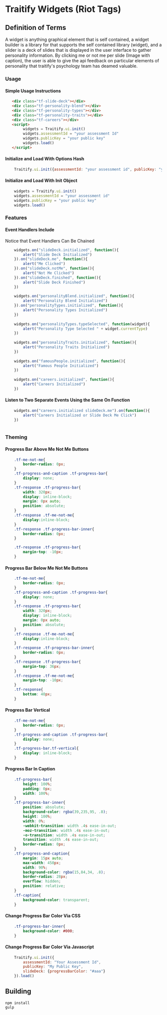 # Traitify Widgets (Riot Tags)
## Definition of Terms
A widget is anything graphical element that is self contained, a widget builder is a library for that supports the self contained library (widget), and a slider is a deck of slides that is displayed in the user interface to gather personality information. By clicking me or not me per slide (Image with caption), the user is able to give the api feedback on particular elements of personality that traitify's psychology team has deamed valuable.

### Usage
#### Simple Usage Instructions 
```html
   <div class="tf-slide-deck"></div>
   <div class="tf-personality-blend"></div>
   <div class="tf-personality-types"></div>
   <div class="tf-personality-traits"></div>
   <div class="tf-careers"></div>
   <script>
        widgets = Traitify.ui.init()
        widgets.assessmentId = "your assessment Id"
        widgets.publicKey = "your public key"
        widgets.load()
   </script>
```

#### Initialize and Load With Options Hash
```javascript
    Traitify.ui.init({assessmentId: "your assessment id", publicKey: "your public key"}).load()
```
#### Initialize and Load With Init Object 
```javascript
    widgets = Traitify.ui.init()
    widgets.assessmentId = "your assessment id"
    widgets.publicKey = "your public key"
    widgets.load()
```

### Features

#### Event Handlers Include
Notice that Event Handlers Can Be Chained
```javascript
	widgets.on("slideDeck.initialized", function(){
	    alert("Slide Deck Initialized")
	}).on("slideDeck.me", function(){
	    alert("Me Clicked")
	}).on("slideDeck.notMe", function(){
	    alert("Not Me Clicked")
	}).on("slideDeck.finished", function(){
	    alert("Slide Deck Finished")
	})
    
	widgets.on("personalityBlend.initialized", function(){
	    alert("Personality Blend Initialized")
	}).on("personalityTypes.initialized", function(){
	    alert("Personality Types Initialized")
	})
	
	widgets.on("personalityTypes.typeSelected", function(widget){
	    alert("Personality Type Selected " + widget.currentType)
	})
	
	widgets.on("personalityTraits.initialized", function(){
	    alert("Personality Traits Initialized")
	})
	
	widgets.on("famousPeople.initialized", function(){
	    alert("Famous People Initialized")
	})
	
	widgets.on("careers.initialized", function(){
	    alert("Careers Initialized")
	})
```
#### Listen to Two Separate Events Using the Same On Function 
```javascript
    widgets.on("careers.initialized slideDeck.me").on(function(){
        alert("Careers Initialized or Slide Deck Me Click")
    })
    
```
### Theming
#### Progress Bar Above Me Not Me Buttons
```css
	.tf-me-not-me{
		border-radius: 0px;
	}
	.tf-progress-and-caption .tf-progress-bar{
		display: none;
	}
	.tf-response .tf-progress-bar{
		width: 320px;
		display: inline-block;
		margin: 0px auto;
		position: absolute;
	}
	.tf-response .tf-me-not-me{
		display:inline-block;
	}
	.tf-response .tf-progress-bar-inner{
		border-radius: 0px;
	}

	.tf-response .tf-progress-bar{
		margin-top: -10px;
	}
```
#### Progress Bar Below Me Not Me Buttons
```css
	.tf-me-not-me{
		border-radius: 0px;
	}
	.tf-progress-and-caption .tf-progress-bar{
		display: none;
	}
	.tf-response .tf-progress-bar{
		width: 320px;
		display: inline-block;
		margin: 0px auto;
		position: absolute;
	}
	.tf-response .tf-me-not-me{
		display:inline-block;
	}
	.tf-response .tf-progress-bar-inner{
		border-radius: 0px;
	}
	.tf-response .tf-progress-bar{
		margin-top: 36px;
	}
	.tf-response .tf-me-not-me{
		margin-top: -10px;
	}
	.tf-response{
		bottom: 40px;
	}
```
#### Progress Bar Vertical
```css
	.tf-me-not-me{
		border-radius: 0px;
	}
	.tf-progress-and-caption .tf-progress-bar{
		display: none;
	}
	.tf-progress-bar.tf-vertical{
		display: inline-block;
	}
```
#### Progress Bar In Caption
```css
	.tf-progress-bar{
		height: 100%;
		padding: 0px;
		width: 100%;
	}
	.tf-progress-bar-inner{
		position: absolute;
		background-color: rgba(39,235,95, .8);
		height: 100%;
		width: 0%;
		-webkit-transition: width .4s ease-in-out;
		-moz-transition: width .4s ease-in-out;
		-o-transition: width .4s ease-in-out;
		transition: width .4s ease-in-out;
		border-radius: 0px;
	}
	.tf-progress-and-caption{
		margin: 15px auto;
		max-width: 450px;
		width: 90%;
		background-color: rgba(15,84,34, .8);
		border-radius: 28px;
		overflow: hidden;
		position: relative;
	}
	.tf-caption{
		background-color: transparent;
	}
```
#### Change Progress Bar Color Via CSS
```css
	.tf-progress-bar-inner{
		background-color: #000;
	}
```
#### Change Progress Bar Color Via Javascript
```javascript
    Traitify.ui.init({
    	assessmentId: "Your Assessment Id",
    	publicKey: "My Public Key",
        slideDeck: {progressBarColor: "#aaa"}
    }).load()
```

## Building
    npm install
    gulp
